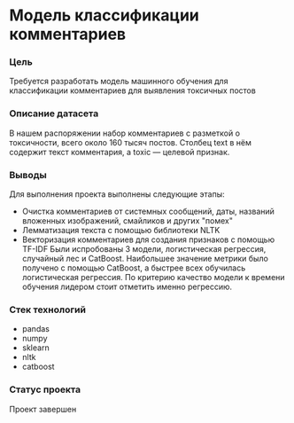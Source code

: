 # Модель классификации комментариев

### Цель
Требуется разработать модель машинного обучения для классификации комментариев для выявления токсичных постов

### Описание датасета
В нашем распоряжении набор комментариев с разметкой о токсичности, всего около 160 тысяч постов.
Столбец text в нём содержит текст комментария, а toxic — целевой признак.

### Выводы
Для выполнения проекта выполнены следующие этапы:
- Очистка комментариев от системных сообщений, даты, названий вложенных изображений, смайликов и других "помех"
- Лемматизация текста с помощью библиотеки NLTK
- Векторизация комментариев для создания признаков с помощью TF-IDF
Были испробованы 3 модели, логистическая регрессия, случайный лес и CatBoost. Наибольшее значение метрики было получено с помощью CatBoost, а быстрее всех обучилась логистическая регрессия. По критерию качество модели к времени обучения лидером стоит отметить именно регрессию.

### Стек технологий
- pandas 
- numpy
- sklearn
- nltk
- catboost

### Статус проекта
Проект завершен
